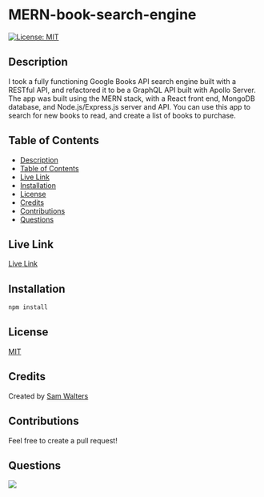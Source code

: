# MERN-book-search-engine

[![License: MIT](https://img.shields.io/badge/License-MIT-yellow.svg)](https://opensource.org/licenses/MIT)

## Description

I took a fully functioning Google Books API search engine built with a RESTful API, and refactored it to be a GraphQL API built with Apollo Server. The app was built using the MERN stack, with a React front end, MongoDB database, and Node.js/Express.js server and API. You can use this app to search for new books to read, and create a list of books to purchase.

## Table of Contents

  - [Description](#description)
  - [Table of Contents](#table-of-contents)
  - [Live Link](#live-link)
  - [Installation](#installation)
  - [License](#license)
  - [Credits](#credits)
  - [Contributions](#contributions)
  - [Questions](#questions)

## Live Link

[Live Link]()

## Installation

```bash
npm install
```

## License

[MIT](https://opensource.org/licenses/MIT)

## Credits

Created by [Sam Walters](https://github.com/sam-walters93)

## Contributions

Feel free to create a pull request!

## Questions

<a href="mailto:stwalters314@gmail.com?"><img src="https://img.shields.io/badge/gmail-%23DD0031.svg?&style=for-the-badge&logo=gmail&logoColor=white"/></a>
